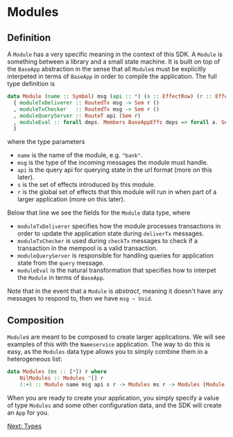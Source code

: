 # Modules

## Definition

A `Module` has a very specific meaning in the context of this SDK. A `Module` is something between a library and a small state machine. It is built on top of the `BaseApp` abstraction in the sense that all `Module`s must be explicitly interpeted in terms of `BaseApp` in order to compile the application. The full type definition is

~~~ haskell ignore
data Module (name :: Symbol) msg (api :: *) (s :: EffectRow) (r :: EffectRow) = Module
  { moduleTxDeliverer :: RoutedTx msg -> Sem r ()
  , moduleTxChecker   :: RoutedTx msg -> Sem r ()
  , moduleQueryServer :: RouteT api (Sem r)
  , moduleEval :: forall deps. Members BaseAppEffs deps => forall a. Sem (s :& deps) a -> Sem deps a
  }
~~~

where the type parameters

- `name` is the name of the module, e.g. `"bank"`.
- `msg` is the type of the incoming messages the module must handle.
- `api` is the query api for querying state in the url format (more on this later).  
- `s` is the set of effects introduced by this module.
- `r` is the global set of effects that this module will run in when part of a larger application (more on this later).

Below that line we see the fields for the `Module` data type, where

  - `moduleTxDeliverer` specifies how the module processes transactions in order to update the application state during `deliverTx` messages. 
  - `moduleTxChecker` is used during `checkTx` messages to check if a transaction in the mempool is a valid transaction.
  - `moduleQueryServer` is responsible for handling queries for application state from the `query` message.
  - `moduleEval` is the natural transformation that specifies how to interpet the `Module` in terms of `BaseApp`.

Note that in the event that a `Module` is _abstract_, meaning it doesn't have any messages to respond to, then we have `msg ~ Void`.

## Composition

`Module`s are meant to be composed to create larger applications. We will see examples of this with the `Nameservice` application. The way to do this is easy, as the `Modules` data type allows you to simply combine them in a heterogeneous list:

~~~ haskell ignore
data Modules (ms :: [*]) r where
    NilModules :: Modules '[] r
    (:+) :: Module name msg api s r -> Modules ms r -> Modules (Module name msg api s r  ': ms) r
~~~

When you are ready to create your application, you simply specify a value of type `Modules` and some other configuration data, and the SDK will create an `App` for you.

[Next: Types](../Tutorial/Nameservice/Types.md)
